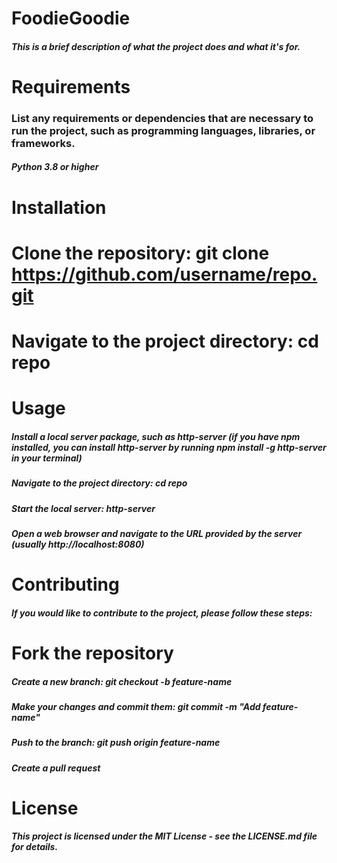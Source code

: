 # FoodieGoodie
##### This is a brief description of what the project does and what it's for.

# Requirements
### List any requirements or dependencies that are necessary to run the project, such as programming languages, libraries, or frameworks.
##### Python 3.8 or higher

# Installation

# Clone the repository: git clone https://github.com/username/repo.git
# Navigate to the project directory: cd repo



# Usage
##### Install a local server package, such as http-server (if you have npm installed, you can install http-server by running npm install -g http-server in your terminal)
##### Navigate to the project directory: cd repo
##### Start the local server: http-server
##### Open a web browser and navigate to the URL provided by the server (usually http://localhost:8080)


# Contributing
##### If you would like to contribute to the project, please follow these steps:

# Fork the repository
##### Create a new branch: git checkout -b feature-name
##### Make your changes and commit them: git commit -m "Add feature-name"
##### Push to the branch: git push origin feature-name
##### Create a pull request

# License
##### This project is licensed under the MIT License - see the LICENSE.md file for details.
